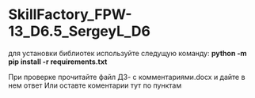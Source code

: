 # SkillFactory_FPW-13_D6.5_SergeyL_D6

для установки библиотек используйте следущую команду:
**python -m pip install -r requirements.txt**


При проверке прочитайте файл ДЗ- с комментариями.docx и дайте в нем ответ
Или оставте коментарии тут по пунктам
